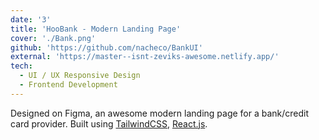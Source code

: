 ```yaml
---
date: '3'
title: 'HooBank - Modern Landing Page'
cover: './Bank.png'
github: 'https://github.com/nacheco/BankUI'
external: 'https://master--isnt-zeviks-awesome.netlify.app/'
tech:
  - UI / UX Responsive Design
  - Frontend Development
---
```


Designed on Figma, an awesome modern landing page for a bank/credit card provider. Built using [TailwindCSS](), [React.js]().
